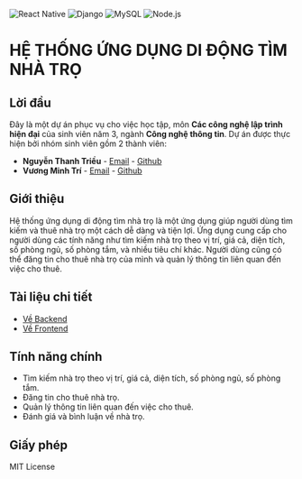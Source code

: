 <!-- Các framework -->
![React Native](https://img.shields.io/badge/React%20Native-20232A?style=for-the-badge&logo=react&logoColor=61DAFB)
![Django](https://img.shields.io/badge/Django-092E20?style=for-the-badge&logo=django&logoColor=white)
![MySQL](https://img.shields.io/badge/MySQL-4479A1?style=for-the-badge&logo=mysql&logoColor=white)
![Node.js](https://img.shields.io/badge/Node.js-339933?style=for-the-badge&logo=nodedotjs&logoColor=white)


# HỆ THỐNG ỨNG DỤNG DI ĐỘNG TÌM NHÀ TRỌ

## Lời đầu
Đây là một dự án phục vụ cho việc học tập, môn **Các công nghệ lập trình hiện đại** của sinh viên năm 3, ngành **Công nghệ thông tin**. Dự án được thực hiện bởi nhóm sinh viên gồm 2 thành viên:
- **Nguyễn Thanh Triều** - [Email](mailto:trieukon1011@gmail.com) - [Github](https://github.com/konnn04/)
- **Vương Minh Trí** - [Email](mailto:minhtri4724@gmail.com) - [Github]()

## Giới thiệu
Hệ thống ứng dụng di động tìm nhà trọ là một ứng dụng giúp người dùng tìm kiếm và thuê nhà trọ một cách dễ dàng và tiện lợi. Ứng dụng cung cấp cho người dùng các tính năng như tìm kiếm nhà trọ theo vị trí, giá cả, diện tích, số phòng ngủ, số phòng tắm, và nhiều tiêu chí khác. Người dùng cũng có thể đăng tin cho thuê nhà trọ của mình và quản lý thông tin liên quan đến việc cho thuê.

## Tài liệu chi tiết
- [Về Backend](/rent_house_server/README.md)
- [Về Frontend](/rent_house/README.md)

## Tính năng chính 
- Tìm kiếm nhà trọ theo vị trí, giá cả, diện tích, số phòng ngủ, số phòng tắm.
- Đăng tin cho thuê nhà trọ.
- Quản lý thông tin liên quan đến việc cho thuê.
- Đánh giá và bình luận về nhà trọ.

## Giấy phép
MIT License



